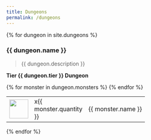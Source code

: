 ```yaml
---
title: Dungeons
permalink: /dungeons
---
```


{% for dungeon in site.dungeons %}
<!-- <a href = '{{ item.url }}'>{{ item.name }}</a> -->
<!--<tr>
        <td><a href = '{{ dungeon.url }}'>{{ dungeon.name }}</a></td>
    </tr>-->

<h3> {{ dungeon.name }} </h3>

> {{ dungeon.description }}

**Tier {{ dungeon.tier }} Dungeon**

<table>
        {% for monster in dungeon.monsters %}
            <tr>
                <td width = '50'>
                    <img width = '50' src = '{{ monster.image }}' />
                </td>
                <td width = '50'>
                    x{{ monster.quantity }}
                </td>
                <td>
                    <!-- TODO add a URL here -->
                    {{ monster.name }}
                </td>
            </tr>
        {% endfor %}
</table>


    
{% endfor %}

